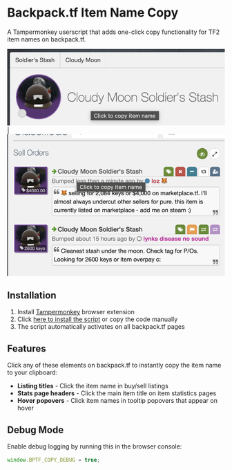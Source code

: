 # Backpack.tf Item Name Copy

A Tampermonkey userscript that adds one-click copy functionality for TF2 item names on backpack.tf.

![Stats](img_1.png) | ![Classifieds](img_2.png)

## Installation

1. Install [Tampermonkey](https://www.tampermonkey.net/) browser extension
2. Click [here to install the script](https://raw.githubusercontent.com/idomanteu/userscripts/refs/heads/main/bp_item_name_copy.js) or copy the code manually
3. The script automatically activates on all backpack.tf pages

## Features

Click any of these elements on backpack.tf to instantly copy the item name to your clipboard:

- **Listing titles** - Click the item name in buy/sell listings
- **Stats page headers** - Click the main item title on item statistics pages
- **Hover popovers** - Click item names in tooltip popovers that appear on hover

## Debug Mode

Enable debug logging by running this in the browser console:

```javascript
window.BPTF_COPY_DEBUG = true;
```
